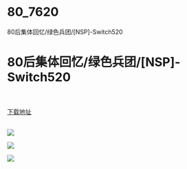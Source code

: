 # 80_7620
80后集体回忆/绿色兵团/[NSP]-Switch520
# 80后集体回忆/绿色兵团/[NSP]-Switch520
 <br/></br>
[下载地址](https://www.switch520.cc/article/7620 "下载地址")
<br/></br>

<p><span><strong><img src="https://www.switch520.cc/muke_img/upload_art_editor_20201201-1_50722bdae790ade2ab1166b2117712f8.jpg"></strong></span></p>
<p><span><strong><img src="https://www.switch520.cc/muke_img/upload_art_editor_20201201-1_47b7ed325bdc5abbe77a6f93a9c3705c.jpg"></strong></span></p>
<p><span><strong><img src="https://www.switch520.cc/muke_img/upload_art_editor_20201201-1_011bb440ea79fd61b24c2767bbcb233e.jpg"></strong></span></p>
<p></p>
